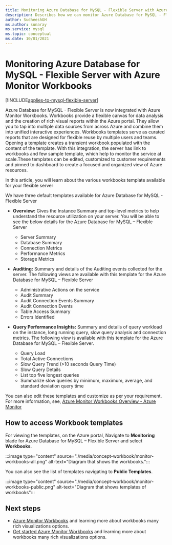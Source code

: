 ```yaml
---
title: Monitoring Azure Database for MySQL - Flexible Server with Azure Monitor Workbooks
description: Describes how we can monitor Azure Database for MySQL - Flexible Server with Azure Monitor Workbooks.
author: SudheeshGH
ms.author: sunaray
ms.service: mysql
ms.topic: conceptual
ms.date: 10/01/2021
---
```

# Monitoring Azure Database for MySQL - Flexible Server with Azure Monitor Workbooks

[!INCLUDE[applies-to-mysql-flexible-server](../includes/applies-to-mysql-flexible-server.md)]

Azure Database for MySQL - Flexible Server is now integrated with Azure Monitor Workbooks. Workbooks provide a flexible canvas for data analysis and the creation of rich visual reports within the Azure portal. They allow you to tap into multiple data sources from across Azure and combine them into unified interactive experiences. Workbooks templates serve as curated reports that are designed for flexible reuse by multiple users and teams. Opening a template creates a transient workbook populated with the content of the template. With this integration, the server has link to workbooks and few sample template, which help to monitor the service at scale.These templates can be edited, customized to customer requirements and pinned to dashboard to create a focused and organized view of Azure resources.
 
In this article, you will learn about the various workbooks template available for your flexible server

We have three default templates available for Azure Database for MySQL - Flexible Server
 
- **Overview:** Gives the Instance Summary and  top-level metrics to help understand the resource utilization on your server. You will be able to see the below details for the Azure Database for MySQL – Flexible Server

    * Server Summary 
    * Database Summary
    * Connection Metrics 
    * Performance Metrics 
    * Storage Metrics 

* **Auditing:** Summary and details of the Auditing events collected for the server. The following views are available with this template for the Azure Database for MySQL – Flexible Server

    * Administrative Actions on the service
    * Audit Summary
    * Audit Connection Events Summary
    * Audit Connection Events
    * Table Access Summary
    * Errors Identified

* **Query Performance Insights:** Summary and details of query workload on the instance, long running query, slow query analysis and connection metrics. The following view is available with this template for the Azure Database for MySQL – Flexible Server.

    * Query Load
    * Total Active Connections
    * Slow Query Trend (>10 seconds Query Time)
    * Slow Query Details
    * List top five longest queries
    * Summarize slow queries by minimum, maximum, average, and standard deviation query time

You can also edit these templates and customize as per your requirement. For more information, see, [Azure Monitor Workbooks Overview - Azure Monitor](../../azure-monitor/visualize/workbooks-overview.md#editing-mode)

 ## How to access Workbook templates

For viewing the templates, on the Azure portal, Navigate to **Monitoring** blade for Azure Database for MySQL – Flexible Server and select **Workbooks**.

:::image type="content" source="./media/concept-workbook/monitor-workbooks-all.png" alt-text="Diagram that shows the workbooks.":::

You can also see the list of templates navigating to **Public Templates**.

:::image type="content" source="./media/concept-workbook/monitor-workbooks-public.png" alt-text="Diagram that shows templates of workbooks":::


## Next steps
- [Azure Monitor Workbooks](../../azure-monitor/visualize/workbooks-access-control.md) and learning more about workbooks many rich visualizations options.
- [Get started Azure Monitor Workbooks](../../azure-monitor/visualize/workbooks-overview.md#visualizations) and learning more about workbooks many rich visualizations options.
